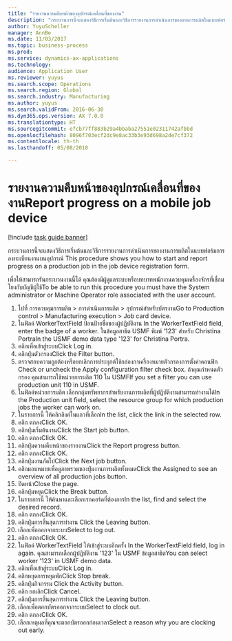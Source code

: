 ```yaml
--- 
title: "รายงานความคืบหน้าของอุปกรณ์เคลื่อนที่ของงาน"
description: "กระบวนการนี้จะแสดงวิธีการเริ่มต้นและวิธีการรายงานการดำเนินการของงานการผลิตในแบบฟอร์มการลงทะเบียนงานบนอุปกรณ์ "
author: YuyuScheller
manager: AnnBe
ms.date: 11/03/2017
ms.topic: business-process
ms.prod: 
ms.service: dynamics-ax-applications
ms.technology: 
audience: Application User
ms.reviewer: yuyus
ms.search.scope: Operations
ms.search.region: Global
ms.search.industry: Manufacturing
ms.author: yuyus
ms.search.validFrom: 2016-06-30
ms.dyn365.ops.version: AX 7.0.0
ms.translationtype: HT
ms.sourcegitcommit: efcb77ff883b29a4bbaba27551e02311742afbbd
ms.openlocfilehash: 8096f703ecf2dc9e8ac33b3e93d698a2de7cf372
ms.contentlocale: th-th
ms.lasthandoff: 05/08/2018

---
```

# <a name="report-progress-on-a-mobile-job-device"></a><span data-ttu-id="f1514-103">รายงานความคืบหน้าของอุปกรณ์เคลื่อนที่ของงาน</span><span class="sxs-lookup"><span data-stu-id="f1514-103">Report progress on a mobile job device</span></span>

[!include [task guide banner](../../includes/task-guide-banner.md)]

<span data-ttu-id="f1514-104">กระบวนการนี้จะแสดงวิธีการเริ่มต้นและวิธีการรายงานการดำเนินการของงานการผลิตในแบบฟอร์มการลงทะเบียนงานบนอุปกรณ์ </span><span class="sxs-lookup"><span data-stu-id="f1514-104">This procedure shows you how to start and report progress on a production job in the job device registration form.</span></span>



<span data-ttu-id="f1514-105">เพื่อให้สามารถรันกระบวนงานนี้ได้ คุณต้องมีผู้ดูแลระบบหรือบทบาทพนักงานควบคุมเครื่องจักรที่เชื่อมโยงกับบัญชีผู้ใช้</span><span class="sxs-lookup"><span data-stu-id="f1514-105">To be able to run this procedure you must have the System administrator or Machine Operator role associated with the user account.</span></span>

1. <span data-ttu-id="f1514-106">ไปที่ การควบคุมการผลิต > การดำเนินการผลิต > อุปกรณ์สำหรับบัตรงาน</span><span class="sxs-lookup"><span data-stu-id="f1514-106">Go to Production control > Manufacturing execution > Job card device.</span></span>
2. <span data-ttu-id="f1514-107">ในฟิลด์ WorkerTextField ป้อนป้ายชื่อของผู้ปฏิบัติงาน </span><span class="sxs-lookup"><span data-stu-id="f1514-107">In the WorkerTextField field, enter the badge of a worker.</span></span> <span data-ttu-id="f1514-108">ในข้อมูลสาธิต USMF พิมพ์ '123' สำหรับ Christina Portra</span><span class="sxs-lookup"><span data-stu-id="f1514-108">In the USMF demo data type '123' for Christina Portra.</span></span>
3. <span data-ttu-id="f1514-109">คลิกเพื่อเข้าสู่ระบบ</span><span class="sxs-lookup"><span data-stu-id="f1514-109">Click Log in.</span></span>
4. <span data-ttu-id="f1514-110">คลิกปุ่มตัวกรอง</span><span class="sxs-lookup"><span data-stu-id="f1514-110">Click the Filter button.</span></span>
5. <span data-ttu-id="f1514-111">ตรวจสอบความถูกต้องหรือยกเลิกการประยุกต์ใช้กล่องกาเครื่องหมายตัวกรองการตั้งค่าคอนฟิก </span><span class="sxs-lookup"><span data-stu-id="f1514-111">Check or uncheck the Apply configuration filter check box.</span></span> <span data-ttu-id="f1514-112">ถ้าคุณกำหนดตัวกรอง คุณสามารถใช้หน่วยการผลิต 110 ใน USMF</span><span class="sxs-lookup"><span data-stu-id="f1514-112">If you set a filter you can use production unit 110 in USMF.</span></span>
6. <span data-ttu-id="f1514-113">ในฟิลด์หน่วยการผลิต เลือกกลุ่มทรัพยากรสำหรับงานการผลิตที่ผู้ปฏิบัติงานสามารถทำงานได้</span><span class="sxs-lookup"><span data-stu-id="f1514-113">In the Production unit field, select the resource group for which production jobs the worker can work on.</span></span>
7. <span data-ttu-id="f1514-114">ในรายการนี้ ให้คลิกลิงค์ในแถวที่เลือก</span><span class="sxs-lookup"><span data-stu-id="f1514-114">In the list, click the link in the selected row.</span></span>
8. <span data-ttu-id="f1514-115">คลิก ตกลง</span><span class="sxs-lookup"><span data-stu-id="f1514-115">Click OK.</span></span>
9. <span data-ttu-id="f1514-116">คลิกปุ่มเริ่มต้นงาน</span><span class="sxs-lookup"><span data-stu-id="f1514-116">Click the Start job button.</span></span>
10. <span data-ttu-id="f1514-117">คลิก ตกลง</span><span class="sxs-lookup"><span data-stu-id="f1514-117">Click OK.</span></span>
11. <span data-ttu-id="f1514-118">คลิกปุ่มความคืบหน้าของรายงาน</span><span class="sxs-lookup"><span data-stu-id="f1514-118">Click the Report progress button.</span></span>
12. <span data-ttu-id="f1514-119">คลิก ตกลง</span><span class="sxs-lookup"><span data-stu-id="f1514-119">Click OK.</span></span>
13. <span data-ttu-id="f1514-120">คลิกปุ่มงานถัดไป</span><span class="sxs-lookup"><span data-stu-id="f1514-120">Click the Next job button.</span></span>
14. <span data-ttu-id="f1514-121">คลิกมอบหมายเพื่อดูภาพรวมของปุ่มงานการผลิตทั้งหมด</span><span class="sxs-lookup"><span data-stu-id="f1514-121">Click the Assigned to see an overview of all production jobs button.</span></span>
15. <span data-ttu-id="f1514-122">ปิดหน้า</span><span class="sxs-lookup"><span data-stu-id="f1514-122">Close the page.</span></span>
16. <span data-ttu-id="f1514-123">คลิกปุ่มหยุด</span><span class="sxs-lookup"><span data-stu-id="f1514-123">Click the Break button.</span></span>
17. <span data-ttu-id="f1514-124">ในรายการนี้ ให้ค้นหาและเลือกเรกคอร์ดที่ต้องการ</span><span class="sxs-lookup"><span data-stu-id="f1514-124">In the list, find and select the desired record.</span></span>
18. <span data-ttu-id="f1514-125">คลิก ตกลง</span><span class="sxs-lookup"><span data-stu-id="f1514-125">Click OK.</span></span>
19. <span data-ttu-id="f1514-126">คลิกปุ่มการสิ้นสุดการทำงาน </span><span class="sxs-lookup"><span data-stu-id="f1514-126">Click the Leaving button.</span></span>
20. <span data-ttu-id="f1514-127">เลือกเพื่อออกจากระบบ</span><span class="sxs-lookup"><span data-stu-id="f1514-127">Select to log out.</span></span>
21. <span data-ttu-id="f1514-128">คลิก ตกลง</span><span class="sxs-lookup"><span data-stu-id="f1514-128">Click OK.</span></span>
22. <span data-ttu-id="f1514-129">ในฟิลด์ WorkerTextField ให้เข้าสู่ระบบอีกครั้ง </span><span class="sxs-lookup"><span data-stu-id="f1514-129">In the WorkerTextField field, log in again.</span></span> <span data-ttu-id="f1514-130">คุณสามารถเลือกผู้ปฏิบัติงาน '123' ใน USMF ข้อมูลสาธิต</span><span class="sxs-lookup"><span data-stu-id="f1514-130">You can select worker '123' in USMF demo data.</span></span>
23. <span data-ttu-id="f1514-131">คลิกเพื่อเข้าสู่ระบบ</span><span class="sxs-lookup"><span data-stu-id="f1514-131">Click Log in.</span></span>
24. <span data-ttu-id="f1514-132">คลิกหยุดการหยุดพัก</span><span class="sxs-lookup"><span data-stu-id="f1514-132">Click Stop break.</span></span>
25. <span data-ttu-id="f1514-133">คลิกปุ่มกิจกรรม </span><span class="sxs-lookup"><span data-stu-id="f1514-133">Click the Activity button.</span></span>
26. <span data-ttu-id="f1514-134">คลิก ยกเลิก</span><span class="sxs-lookup"><span data-stu-id="f1514-134">Click Cancel.</span></span>
27. <span data-ttu-id="f1514-135">คลิกปุ่มการสิ้นสุดการทำงาน </span><span class="sxs-lookup"><span data-stu-id="f1514-135">Click the Leaving button.</span></span>
28. <span data-ttu-id="f1514-136">เลือกเพื่อตอกบัตรออกจากระบบ</span><span class="sxs-lookup"><span data-stu-id="f1514-136">Select to clock out.</span></span>
29. <span data-ttu-id="f1514-137">คลิก ตกลง</span><span class="sxs-lookup"><span data-stu-id="f1514-137">Click OK.</span></span>
30. <span data-ttu-id="f1514-138">เลือกเหตุผลที่คุณจะตอกบัตรออกก่อนเวลา</span><span class="sxs-lookup"><span data-stu-id="f1514-138">Select a reason why you are clocking out early.</span></span>


